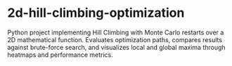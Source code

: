 # 2d-hill-climbing-optimization
Python project implementing Hill Climbing with Monte Carlo restarts over a 2D mathematical function. Evaluates optimization paths, compares results against brute-force search, and visualizes local and global maxima through heatmaps and performance metrics.
